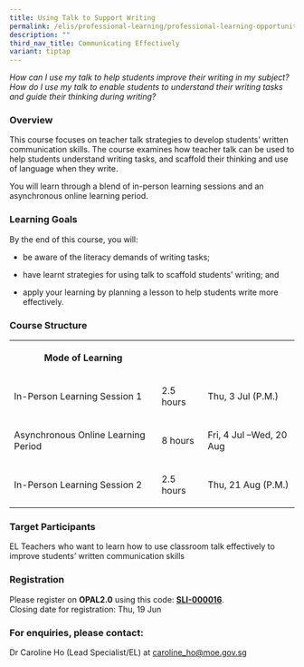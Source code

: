 ```yaml
---
title: Using Talk to Support Writing
permalink: /elis/professional-learning/professional-learning-opportunities/using-talk-to-support-writing/
description: ""
third_nav_title: Communicating Effectively
variant: tiptap
---
```

<p><em>How can I use my talk to help students improve their writing in my subject? How do I use my talk to enable students to understand their writing tasks and guide their thinking during writing?</em>
</p>
<h3>Overview</h3>
<p>This course focuses on teacher talk strategies to develop students’ written
communication skills. The course examines how teacher talk can be used
to help students understand writing tasks, and scaffold their thinking
and use of language when they write.</p>
<p>You will learn through a blend of in-person learning sessions and an asynchronous
online learning period.</p>
<h3>Learning Goals</h3>
<p>By the end of this course, you will:</p>
<ul data-tight="true" class="tight">
<li>
<p>be aware of the literacy demands of writing tasks;</p>
</li>
<li>
<p>have learnt strategies for using talk to scaffold students’ writing; and</p>
</li>
<li>
<p>apply your learning by planning a lesson to help students write more effectively.</p>
</li>
</ul>
<h3>Course Structure</h3>
<table style="minWidth: 75px">
<colgroup>
<col>
<col>
<col>
</colgroup>
<tbody>
<tr>
<th rowspan="1" colspan="1">
<p>Mode of Learning</p>
</th>
<th rowspan="1" colspan="1">
<p></p>
</th>
<th rowspan="1" colspan="1">
<p></p>
</th>
</tr>
<tr>
<td rowspan="1" colspan="1">
<p>In-Person Learning Session 1</p>
</td>
<td rowspan="1" colspan="1">
<p>2.5 hours</p>
</td>
<td rowspan="1" colspan="1">
<p>Thu, 3 Jul (P.M.)</p>
</td>
</tr>
<tr>
<td rowspan="1" colspan="1">
<p>Asynchronous Online Learning Period</p>
</td>
<td rowspan="1" colspan="1">
<p>8 hours</p>
</td>
<td rowspan="1" colspan="1">
<p>Fri, 4 Jul –Wed, 20 Aug</p>
</td>
</tr>
<tr>
<td rowspan="1" colspan="1">
<p>In-Person Learning Session 2</p>
</td>
<td rowspan="1" colspan="1">
<p>2.5 hours</p>
</td>
<td rowspan="1" colspan="1">
<p>Thu, 21 Aug (P.M.)</p>
</td>
</tr>
</tbody>
</table>
<h3>Target Participants</h3>
<p>EL Teachers who want to learn how to use classroom talk effectively to
improve students’ written communication skills</p>
<h3>Registration</h3>
<p>Please register on&nbsp;<strong>OPAL2.0</strong>&nbsp;using this code:&nbsp;<strong><a href="https://www.opal2.moe.edu.sg/app/learner/detail/course/d6182fbc-890d-4311-b52e-98114cec018a" rel="noopener noreferrer nofollow" target="_blank">SLI-000016</a></strong>.
<br>Closing date for registration: Thu, 19 Jun</p>
<h3>For enquiries, please contact:</h3>
<p>Dr Caroline Ho (Lead Specialist/EL) at <a href="mailto:caroline_ho@moe.gov.sg." rel="noopener noreferrer nofollow" target="_blank">caroline_ho@moe.gov.sg</a>
</p>